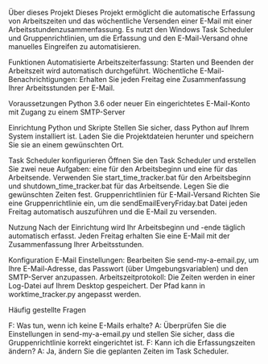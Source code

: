 Über dieses Projekt
Dieses Projekt ermöglicht die automatische Erfassung von Arbeitszeiten und das wöchentliche Versenden einer E-Mail mit einer Arbeitsstundenzusammenfassung. 
Es nutzt den Windows Task Scheduler und Gruppenrichtlinien, um die Erfassung und den E-Mail-Versand ohne manuelles Eingreifen zu automatisieren.

Funktionen
Automatisierte Arbeitszeiterfassung: Starten und Beenden der Arbeitszeit wird automatisch durchgeführt.
Wöchentliche E-Mail-Benachrichtigungen: Erhalten Sie jeden Freitag eine Zusammenfassung Ihrer Arbeitsstunden per E-Mail.

Voraussetzungen
Python 3.6 oder neuer
Ein eingerichtetes E-Mail-Konto mit Zugang zu einem SMTP-Server

Einrichtung
Python und Skripte
Stellen Sie sicher, dass Python auf Ihrem System installiert ist.
Laden Sie die Projektdateien herunter und speichern Sie sie an einem gewünschten Ort.

Task Scheduler konfigurieren
Öffnen Sie den Task Scheduler und erstellen Sie zwei neue Aufgaben: eine für den Arbeitsbeginn und eine für das Arbeitsende.
Verwenden Sie start_time_tracker.bat für den Arbeitsbeginn und shutdown_time_tracker.bat für das Arbeitsende. Legen Sie die gewünschten Zeiten fest.
Gruppenrichtlinien für E-Mail-Versand
Richten Sie eine Gruppenrichtlinie ein, um die sendEmailEveryFriday.bat Datei jeden Freitag automatisch auszuführen und die E-Mail zu versenden.

Nutzung
Nach der Einrichtung wird Ihr Arbeitsbeginn und -ende täglich automatisch erfasst.
Jeden Freitag erhalten Sie eine E-Mail mit der Zusammenfassung Ihrer Arbeitsstunden.

Konfiguration
E-Mail Einstellungen: Bearbeiten Sie send-my-a-email.py, um Ihre E-Mail-Adresse, das Passwort (über Umgebungsvariablen) und den SMTP-Server anzupassen.
Arbeitszeitprotokoll: Die Zeiten werden in einer Log-Datei auf Ihrem Desktop gespeichert. Der Pfad kann in worktime_tracker.py angepasst werden.

Häufig gestellte Fragen

F: Was tun, wenn ich keine E-Mails erhalte?
A: Überprüfen Sie die Einstellungen in send-my-a-email.py und stellen Sie sicher, dass die Gruppenrichtlinie korrekt eingerichtet ist.
F: Kann ich die Erfassungszeiten ändern?
A: Ja, ändern Sie die geplanten Zeiten im Task Scheduler.